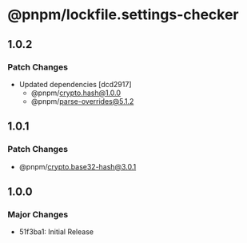 # @pnpm/lockfile.settings-checker

## 1.0.2

### Patch Changes

- Updated dependencies [dcd2917]
  - @pnpm/crypto.hash@1.0.0
  - @pnpm/parse-overrides@5.1.2

## 1.0.1

### Patch Changes

- @pnpm/crypto.base32-hash@3.0.1

## 1.0.0

### Major Changes

- 51f3ba1: Initial Release
